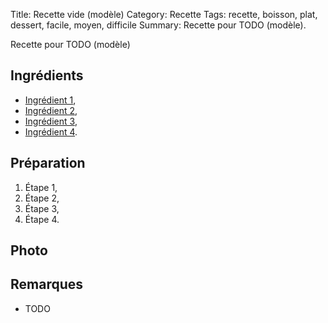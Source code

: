 Title: Recette vide (modèle)
Category: Recette
Tags: recette, boisson, plat, dessert, facile, moyen, difficile
Summary: Recette pour TODO (modèle).

Recette pour TODO (modèle)

## Ingrédients
- [Ingrédient 1](https://fr.wikipedia.org/wiki/TODO),
- [Ingrédient 2](https://fr.wikipedia.org/wiki/TODO),
- [Ingrédient 3](https://fr.wikipedia.org/wiki/TODO),
- [Ingrédient 4](https://fr.wikipedia.org/wiki/TODO).

## Préparation
1. Étape 1,
2. Étape 2,
3. Étape 3,
4. Étape 4.

## Photo
<!-- [![TODO-1.jpg]({static}images/TODO-1.jpg){width=40%}]({static}images/TODO-1.jpg) -->

## Remarques
- TODO
